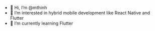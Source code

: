 - 👋 Hi, I’m @mthinh
- 👀 I’m interested in hybrid mobile development like React Native and Flutter
- 🌱 I’m currently learning Flutter

<!---
mthinh/mthinh is a ✨ special ✨ repository because its `README.md` (this file) appears on your GitHub profile.
You can click the Preview link to take a look at your changes.
--->
